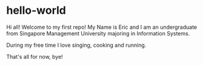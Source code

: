 # hello-world
Hi all! Welcome to my first repo!
My Name is Eric and I am an undergraduate from Singapore Management University majoring in Information Systems.

During my free time I love singing, cooking and running.

That's all for now, bye!

